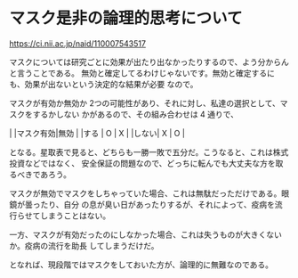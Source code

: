 # マスク是非の論理的思考について

https://ci.nii.ac.jp/naid/110007543517

マスクについては研究ごとに効果が出たり出なかったりするので、よう分からんと言うことである。
無効と確定してるわけじゃないです。無効と確定するにも、効果が出ないという決定的な結果が必要
なので。

マスクが有効か無効か 2つの可能性があり、それに対し、私達の選択として、マスクをするかしない
かがあるので、その組み合わせは 4 通りで、

|      |マスク有効|無効  |
|する  |   O      |   X  |
|しない|   X      |  O   |

となる。星取表で見ると、どちらも一勝一敗で五分だ。こうなると、これは株式投資などではなく、
安全保証の問題なので、どっちに転んでも大丈夫な方を取るべきであろう。

マスクが無効でマスクをしちゃっていた場合、これは無駄だっただけである。眼鏡が曇ったり、自分
の息が臭い日があったりするが、それによって、疫病を流行らせてしまうことはない。

一方、マスクが有効だったのにしなかった場合、これは失うものが大きくないか。疫病の流行を助長
してしまうだけだ。

となれば、現段階ではマスクをしておいた方が、論理的に無難なのである。
